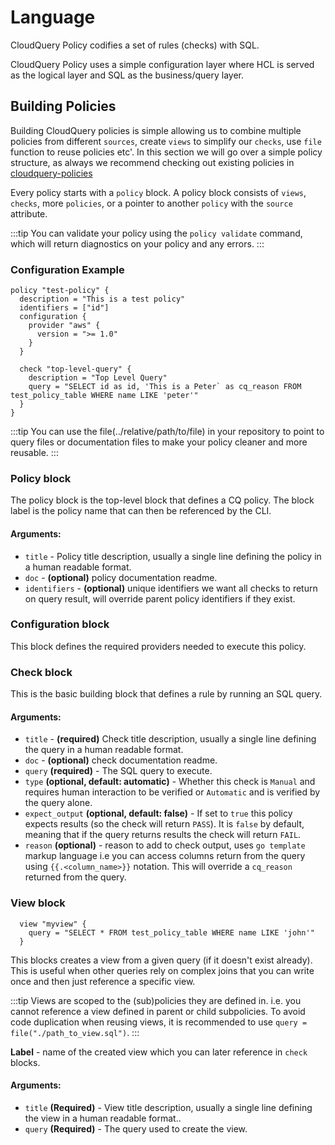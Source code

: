 # Language

CloudQuery Policy codifies a set of rules (checks) with SQL.

CloudQuery Policy uses a simple configuration layer where HCL is served as the logical layer and SQL as the business/query layer.

## Building Policies

Building CloudQuery policies is simple allowing us to combine multiple policies from different `sources`, create `views` to simplify our `checks`, use `file` function to reuse policies etc'. In this section we will go over a simple policy structure, as always we recommend checking out existing policies in [cloudquery-policies](https://github.com/cloudquery-policies)

Every policy starts with a `policy` block. A policy block consists of `views`, `checks`, more `policies`, or a pointer to another `policy` with the `source` attribute.

:::tip 
You can validate your policy using the `policy validate` command, which will return diagnostics on your policy and any errors.
:::

### Configuration Example

```hcl
policy "test-policy" {
  description = "This is a test policy"
  identifiers = ["id"]
  configuration {
    provider "aws" {
      version = ">= 1.0"
    }
  }

  check "top-level-query" {
    description = "Top Level Query"
    query = "SELECT id as id, 'This is a Peter` as cq_reason FROM test_policy_table WHERE name LIKE 'peter'"
  }
}
```

:::tip 
You can use the file(../relative/path/to/file) in your repository to point to query files or documentation files to make your policy cleaner and more reusable.
:::

### Policy block

The policy block is the top-level block that defines a CQ policy. The block label is the policy name that can then be referenced by the CLI.

#### Arguments:
- `title` - Policy title description, usually a single line defining the policy in a human readable format.
- `doc` - **(optional)** policy documentation readme.
- `identifiers` - **(optional)** unique identifiers we want all checks to return on query result, will override parent policy identifiers if they exist.

### Configuration block

This block defines the required providers needed to execute this policy.

### Check block

This is the basic building block that defines a rule by running an SQL query.

#### Arguments:
- `title` - **(required)** Check title description, usually a single line defining the query in a human readable format.
- `doc` - **(optional)** check documentation readme.
- `query` **(required)** - The SQL query to execute.
- `type` **(optional, default: automatic)** - Whether this check is `Manual` and requires human interaction to be verified or `Automatic` and is verified by the query alone.
- `expect_output` **(optional, default: false)** - If set to `true` this policy expects results (so the check will return `PASS`). It is `false` by default, meaning that if the query returns results the check will return `FAIL`. 
- `reason` **(optional)** - reason to add to check output, uses `go template` markup language i.e you can access columns return from the query using `{{.<column_name>}}` notation. This will override a `cq_reason` returned from the query.

### View block

```hcl
  view "myview" {
    query = "SELECT * FROM test_policy_table WHERE name LIKE 'john'"
  }
```

This blocks creates a view from a given query (if it doesn't exist already). This is useful when other queries rely on complex joins that you can write once and then just reference a specific view. 

:::tip
Views are scoped to the (sub)policies they are defined in.  i.e. you cannot reference a view defined in parent
or child subpolicies. To avoid code duplication when reusing views, it is recommended to use `query = file("./path_to_view.sql")`.
:::

**Label** - name of the created view which you can later reference in `check` blocks.

#### Arguments:
 - `title` **(Required)** - View title description, usually a single line defining the view in a human readable format..
 - `query` **(Required)** - The query used to create the view.

